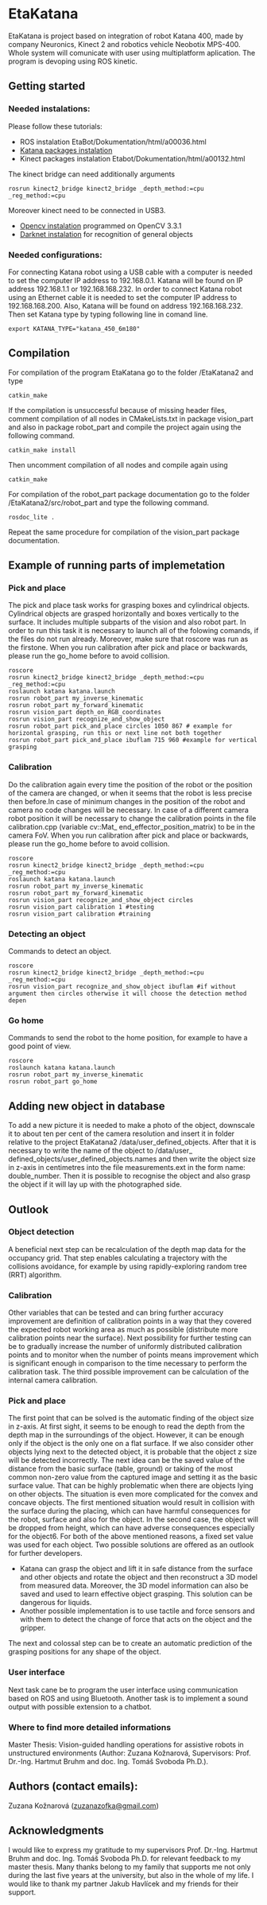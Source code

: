 # EtaKatana

EtaKatana is project based on integration of robot Katana 400, made by company Neuronics, Kinect 2 and robotics vehicle Neobotix MPS-400. Whole system will comunicate with user using multiplatform aplication. The program is devoping using ROS kinetic. 

## Getting started

### Needed instalations:
Please follow these tutorials: 
* ROS instalation EtaBot/Dokumentation/html/a00036.html
* [Katana packages instalation](http://wiki.ros.org/katana_driver)
* Kinect packages instalation Etabot/Dokumentation/html/a00132.html

The kinect bridge can need additionally arguments

```
rosrun kinect2_bridge kinect2_bridge _depth_method:=cpu _reg_method:=cpu
```
Moreover kinect need to be connected in USB3. 
* [Opencv instalation](https://docs.opencv.org/3.3.1/d7/d9f/tutorial_linux_install.html)  programmed on OpenCV 3.3.1 
* [Darknet instalation](https://pjreddie.com/darknet/install/) for recognition of general objects 

### Needed configurations:

For connecting Katana robot using a USB cable with a computer is needed to set the computer IP address to 192.168.0.1. Katana will be found on IP address 192.168.1.1 or 192.168.168.232. In order to connect Katana robot using an Ethernet cable it is needed to set the computer IP address to 192.168.168.200. Also, Katana will be found on address 192.168.168.232.
Then set Katana type by typing following line in comand line.
```
export KATANA_TYPE="katana_450_6m180"

```
## Compilation
For compilation of the program EtaKatana go to the folder /EtaKatana2 and
type
```
catkin_make
```
If the compilation is unsuccessful because of missing header files, comment compilation of all nodes in CMakeLists.txt in package vision_part and also in package robot_part and compile the project again using the following command.
```
catkin_make install
```
Then uncomment compilation of all nodes and compile again using
```
catkin_make
```
For compilation of the robot_part package documentation go to the folder
/EtaKatana2/src/robot_part and type the following command.
```
rosdoc_lite .
```
Repeat the same procedure for compilation of the vision_part package documentation.
## Example of running parts of implemetation
### Pick and place
The pick and place task works for grasping boxes and cylindrical objects. Cylindrical objects are grasped horizontally and boxes vertically to the surface. It includes multiple subparts of the vision and also robot part. In order to run this task it is necessary to launch all of the folowing comands, if the files do not run already. Moreover, make sure that roscore was run as the firstone. When you run calibration after pick and place or backwards, please run the go_home before to avoid collision.

```
roscore
rosrun kinect2_bridge kinect2_bridge _depth_method:=cpu _reg_method:=cpu
roslaunch katana katana.launch
rosrun robot_part my_inverse_kinematic
rosrun robot_part my_forward_kinematic
rosrun vision_part depth_on_RGB_coordinates
rosrun vision_part recognize_and_show_object
rosrun robot_part pick_and_place circles 1050 867 # example for horizontal grasping, run this or next line not both together
rosrun robot_part pick_and_place ibuflam 715 960 #example for vertical grasping
```

### Calibration
Do the calibration again every time the position of the robot or the position of the camera are changed, or when it seems that the robot is less precise then before.In case of minimum changes in the position of the robot and camera no code changes will be necessary. In case of a different camera robot position it will be necessary to change the calibration points in the file calibration.cpp (variable cv::Mat_<double> end_effector_position_matrix) to be in the camera FoV. When you run calibration after pick and place or backwards, please run the go_home before to avoid collision.

```
roscore
rosrun kinect2_bridge kinect2_bridge _depth_method:=cpu _reg_method:=cpu
roslaunch katana katana.launch
rosrun robot_part my_inverse_kinematic
rosrun robot_part my_forward_kinematic
rosrun vision_part recognize_and_show_object circles
rosrun vision_part calibration 1 #testing
rosrun vision_part calibration #training
```
### Detecting an object
Commands to detect an object.
```
roscore
rosrun kinect2_bridge kinect2_bridge _depth_method:=cpu _reg_method:=cpu
rosrun vision_part recognize_and_show_object ibuflam #if without argument then circles otherwise it will choose the detection method depen
```

### Go home
Commands to send the robot to the home position, for example to have a good point of view.

```
roscore
roslaunch katana katana.launch
rosrun robot_part my_inverse_kinematic
rosrun robot_part go_home
```

## Adding new object in database

To add a new picture it is needed to make a photo of the object, downscale it to about ten per cent of the camera resolution and insert it in folder relative to the project EtaKatana2 /data/user_defined_objects. After that it is necessary to write the name of the object to /data/user_ defined_objects/user_defined_objects.names and then write the object size in z-axis in centimetres into the file measurements.ext in the form name: double_number. Then it is possible to recognise the object and also grasp the object if it will lay up with the photographed side.

## Outlook
### Object detection
A beneficial next step can be recalculation of the depth map data for the occupancy grid. That step enables calculating a trajectory with the collisions avoidance, for example by using rapidly-exploring random tree (RRT) algorithm.
### Calibration
Other variables that can be tested and can bring further accuracy improvement are definition of calibration points in a way that they covered the expected robot working area as much as possible (distribute more calibration points near the surface). Next possibility for further testing can be to gradually increase the number of uniformly distributed calibration points and to monitor when the number of points means improvement which is significant enough in comparison to the time necessary to perform the calibration task. The third possible improvement can be calculation of the internal camera calibration.
### Pick and place
The first point that can be solved is the automatic finding of the object size in z-axis. At first sight, it seems to be enough to read the depth from the depth map in the surroundings of the object. However, it can be enough only if the object is the only one on a flat surface. If we also consider other objects lying next to the detected object, it is probable that the object z size will be detected incorrectly. The next idea can be the saved value of the distance from the basic surface (table, ground) or taking of the most common non-zero value from the captured image and setting it as the basic surface value. That can be highly problematic when there are objects lying on other objects. The situation is even more complicated for the convex and concave objects. The first mentioned situation would result in collision with the surface during the placing, which can have harmful consequences for the robot, surface and also for the object. In the second case, the object will be dropped from height, which can have adverse consequences especially for the object6. For both of the above mentioned reasons, a fixed set value was used for each object. Two possible solutions are offered as an outlook for further developers.
* Katana can grasp the object and lift it in safe distance from the surface and other objects and rotate the object and then reconstruct a 3D model from measured data. Moreover, the 3D model information can also be saved and used to learn effective object grasping. This solution can be dangerous for liquids.
* Another possible implementation is to use tactile and force sensors and with them to detect the change of force that acts on the object and the gripper.

The next and colossal step can be to create an automatic prediction of the grasping positions for any shape of the object.
### User interface
Next task cane be to program the user interface using communication based on ROS and using Bluetooth. Another task is to implement a sound output with possible extension to a chatbot.


### Where to find more detailed informations
Master Thesis: Vision-guided handling operations for assistive robots in unstructured environments (Author: Zuzana Kožnarová, Supervisors: Prof. Dr.-Ing. Hartmut Bruhm and doc. Ing. Tomáš Svoboda Ph.D.).

## Authors (contact emails):
Zuzana Kožnarová (zuzanazofka@gmail.com)

## Acknowledgments
I would like to express my gratitude to my supervisors Prof. Dr.-Ing. Hartmut Bruhm and doc. Ing. Tomáš Svoboda Ph.D. for relevant feedback to my master thesis. Many thanks belong to my family that supports me not only during the last five years at the university, but also in the whole of my life. I would like to thank my partner Jakub Havlícek and my friends for their support.

